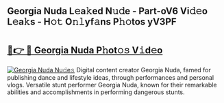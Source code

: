 ## Georgia Nuda L𝚎a𝚔ed N𝚞𝚍e - Part-oV6 Vi𝚍𝚎o L𝚎a𝚔s - H𝚘𝚝 O𝚗𝚕yf𝚊ns P𝚑𝚘tos yV3PF

# <h2><a href="http://kf7yva.oniu.top/?m=Georgia+Nuda">🔗👉 🔴 Georgia Nuda P𝚑ot𝚘𝚜 V𝚒d𝚎o</a></h2>

[![Georgia Nuda Nu𝚍e𝚜](https://i.imgur.com/0qMVB7G.gif)](http://kf7yva.oniu.top/?m=Georgia+Nuda)
Digital content creator Georgia Nuda, famed for publishing dance and lifestyle ideas, through performances and personal vlogs. Versatile stunt performer Georgia Nuda, known for their remarkable abilities and accomplishments in performing dangerous stunts.  
